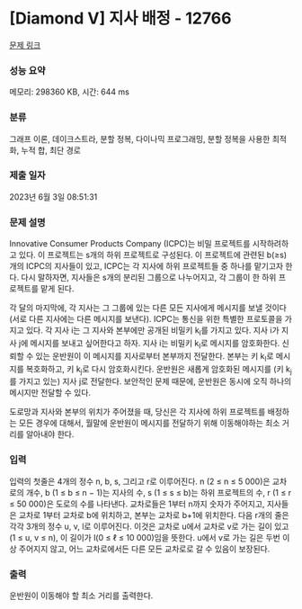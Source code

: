 # [Diamond V] 지사 배정 - 12766 

[문제 링크](https://www.acmicpc.net/problem/12766) 

### 성능 요약

메모리: 298360 KB, 시간: 644 ms

### 분류

그래프 이론, 데이크스트라, 분할 정복, 다이나믹 프로그래밍, 분할 정복을 사용한 최적화, 누적 합, 최단 경로

### 제출 일자

2023년 6월 3일 08:51:31

### 문제 설명

<p>Innovative Consumer Products Company (ICPC)는 비밀 프로젝트를 시작하려하고 있다. 이 프로젝트는 s개의 하위 프로젝트로 구성된다. 이 프로젝트에 관련된 b(≥s)개의 ICPC의 지사들이 있고, ICPC는 각 지사에 하위 프로젝트들 중 하나를 맡기고자 한다. 다시 말하자면, 지사들은 s개의 분리된 그룹으로 나누어지고, 각 그룹이 한 하위 프로젝트를 맡게 된다.</p>

<p>각 달의 마지막에, 각 지사는 그 그룹에 있는 다른 모든 지사에게 메시지를 보낼 것이다(서로 다른 지사에는 다른 메시지를 보낸다). ICPC는 통신을 위한 특별한 프로토콜을 가지고 있다. 각 지사 i는 그 지사와 본부에만 공개된 비밀키 k<sub>I</sub>를 가지고 있다. 지사 i가 지사 j에 메시지를 보내고 싶어한다고 하자. 지사 i는 비밀키 k<sub>I</sub>로 메시지를 암호화한다. 신뢰할 수 있는 운반원이 이 메시지를 지사로부터 본부까지 전달한다. 본부는 키 k<sub>I</sub>로 메시지를 복호화하고, 키 k<sub>j</sub>로 다시 암호화시킨다. 운반원은 새롭게 암호화된 메시지를 (키 k<sub>j</sub>를 가지고 있는) 지사 j로 전달한다. 보안적인 문제 때문에, 운반원은 동시에 오직 하나의 메시지만 전달할 수 있다.</p>

<p>도로망과 지사와 본부의 위치가 주어졌을 때, 당신은 각 지사에 하위 프로젝트를 배정하는 모든 경우에 대해서, 월말에 운반원이 메시지를 전달하기 위해 이동해야하는 최소 거리를 알아내야 한다.</p>

### 입력 

 <p>입력의 첫줄은 4개의 정수 n, b, s, 그리고 r로 이루어진다. n (2 ≤ n ≤ 5 000)은 교차로의 개수, b (1 ≤ b ≤ n − 1)는 지사의 수, s (1 ≤ s ≤ b)는 하위 프로젝트의 수, r (1 ≤ r ≤ 50 000)은 도로의 수를 나타낸다. 교차로들은 1부터 n까지 숫자가 주어지고, 지사들은 교차로 1부터 교차로 b에 위치하고, 본부는 교차로 b+1에 위치한다. 다음 r개의 줄은 각각 3개의 정수 u, v, l로 이루어진다. 이것은 교차로 u에서 교차로 v로 가는 길이 있고(1 ≤ u, v ≤ n), 이 길이가 l(0 ≤ ℓ ≤ 10 000)임을 뜻한다. u에서 v로 가는 길은 두번 이상 주어지지 않고, 어느 교차로에서든 다른 모든 교차로로 갈 수 있음이 보장된다.</p>

### 출력 

 <p>운반원이 이동해야 할 최소 거리를 출력한다.</p>

